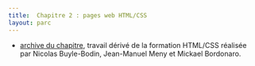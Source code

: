 ```yaml
---
title:  Chapitre 2 : pages web HTML/CSS
layout: parc
---
```


* [archive du chapitre](https://cloud-lyon.beta.education.fr/s/tKfSb9jo26CC8LN), travail dérivé de la formation HTML/CSS réalisée par Nicolas Buyle-Bodin, Jean-Manuel Meny et Mickael Bordonaro.




